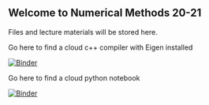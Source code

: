 ## Welcome to Numerical Methods 20-21

Files and lecture materials will be stored here.

Go here to find a cloud c++ compiler with Eigen installed

[![Binder](https://mybinder.org/badge_logo.svg)](https://mybinder.org/v2/gh/mattatlincoln/Numerical-Methods-2021/main?filepath=Week6%2FcppNotebook.ipynb)

Go here to find a cloud python notebook

[![Binder](https://mybinder.org/badge_logo.svg)](https://mybinder.org/v2/gh/mattatlincoln/Numerical-Methods-2021/main?filepath=pythonCloudNotebook.ipynb)
